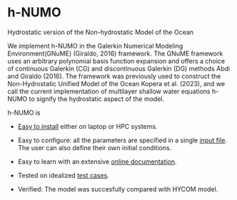 # h-NUMO
Hydrostatic version of the Non-hydrostatic Model of the Ocean

We implement h-NUMO in the Galerkin Numerical Modeling Environment(GNuME) (Giraldo, 2016) framework. The GNuME framework uses an arbitrary polynomial basis function expansion and offers a choice of continuous Galerkin (CG) and discontinuous Galerkin (DG) methods Abdi and Giraldo (2016). The framework was previously used to construct the Non-Hydrostatic Unified Model of the Ocean Kopera et al. (2023), and we call the current implementation of multilayer shallow water equations h-NUMO to signify the hydrostatic aspect of the
model.

h-NUMO is 

- [Easy to install](https://ygahounzo.github.io/h-NUMO/installation.html) either on laptop or HPC systems.

- Easy to configure: all the parameters are specified in a single [input file](https://ygahounzo.github.io/h-NUMO/running.html). The user can also define their own initial conditions.

- Easy to learn with an extensive [online documentation](https://ygahounzo.github.io/h-NUMO/index.html).

- Tested on idealized [test cases](https://ygahounzo.github.io/h-NUMO/test.html).

- Verified: The model was succesfully compared with HYCOM model.